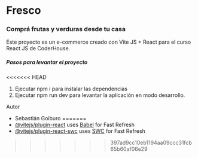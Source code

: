 # Fresco
### Comprá frutas y verduras desde tu casa

Este proyecto es un e-commerce creado con Vite JS + React para el curso React JS de CoderHouse.

##### Pasos para levantar el proyecto

<<<<<<< HEAD
1. Ejecutar npm i para instalar las dependencias
2. Ejecutar npm run dev para levantar la aplicación en modo desarrollo.

Autor

- Sebastián Goiburo
=======
- [@vitejs/plugin-react](https://github.com/vitejs/vite-plugin-react/blob/main/packages/plugin-react/README.md) uses [Babel](https://babeljs.io/) for Fast Refresh
- [@vitejs/plugin-react-swc](https://github.com/vitejs/vite-plugin-react-swc) uses [SWC](https://swc.rs/) for Fast Refresh

>>>>>>> 397ad9cc10eb1194aa09ccc31fcb65b60af06e29
